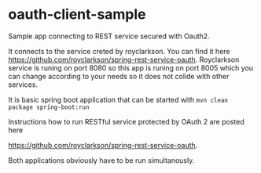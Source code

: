 # oauth-client-sample
Sample app connecting to REST service secured with Oauth2.


It connects to the service creted by royclarkson. You can find it here https://github.com/royclarkson/spring-rest-service-oauth.
Royclarkson service is runing on port 8080 so this app is runing on port 8005 which you can change according to your needs so it does not colide with other services.


It is basic spring boot application that can be started with 
`mvn clean package spring-boot:run`

Instructions how to run  RESTful service  protected by OAuth 2 are posted here

https://github.com/royclarkson/spring-rest-service-oauth.



Both applications obviously have to be run simultanously.


